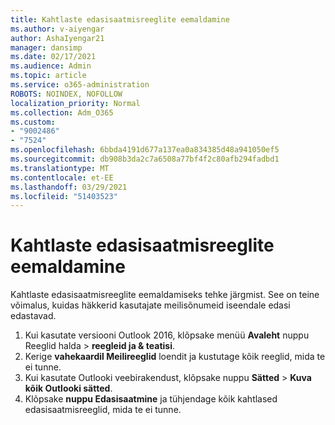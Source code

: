```yaml
---
title: Kahtlaste edasisaatmisreeglite eemaldamine
ms.author: v-aiyengar
author: AshaIyengar21
manager: dansimp
ms.date: 02/17/2021
ms.audience: Admin
ms.topic: article
ms.service: o365-administration
ROBOTS: NOINDEX, NOFOLLOW
localization_priority: Normal
ms.collection: Adm_O365
ms.custom:
- "9002486"
- "7524"
ms.openlocfilehash: 6bbda4191d677a137ea0a834385d48a941050ef5
ms.sourcegitcommit: db908b3da2c7a6508a77bf4f2c80afb294fadbd1
ms.translationtype: MT
ms.contentlocale: et-EE
ms.lasthandoff: 03/29/2021
ms.locfileid: "51403523"
---
```

# <a name="remove-suspicious-forwarding-rules"></a>Kahtlaste edasisaatmisreeglite eemaldamine

Kahtlaste edasisaatmisreeglite eemaldamiseks tehke järgmist. See on teine võimalus, kuidas häkkerid kasutajate meilisõnumeid iseendale edasi edastavad.

1. Kui kasutate versiooni Outlook 2016, klõpsake menüü  **Avaleht** nuppu Reeglid halda  >  **reegleid ja & teatisi**. 
1. Kerige **vahekaardil Meilireeglid** loendit ja kustutage kõik reeglid, mida te ei tunne.
1. Kui kasutate Outlooki veebirakendust, klõpsake nuppu **Sätted** > **Kuva kõik Outlooki sätted**.
1. Klõpsake **nuppu Edasisaatmine** ja tühjendage kõik kahtlased edasisaatmisreeglid, mida te ei tunne.
